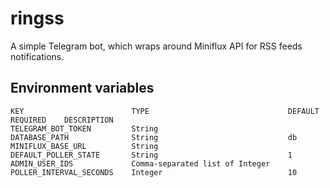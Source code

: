 # ringss

A simple Telegram bot, which wraps around Miniflux API for RSS feeds notifications.

## Environment variables

```
KEY                        TYPE                               DEFAULT    REQUIRED    DESCRIPTION
TELEGRAM_BOT_TOKEN         String                                                    
DATABASE_PATH              String                             db                     
MINIFLUX_BASE_URL          String                                                    
DEFAULT_POLLER_STATE       String                             1                      
ADMIN_USER_IDS             Comma-separated list of Integer                           
POLLER_INTERVAL_SECONDS    Integer                            10     
```
